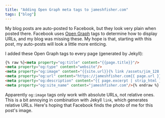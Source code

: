 ```yaml
---
title: "Adding Open Graph meta tags to jameshfisher.com"
tags: ["blog"]
---
```


My blog posts are auto-posted to Facebook,
but they look very plain when posted there.
Facebook uses [Open Graph](http://ogp.me/) tags
to determine how to display URLs,
and my blog was missing these.
My hope is that, starting with this post,
my auto-posts will look a little more enticing.

I added these Open Graph tags to every page (generated by Jekyll):

```html
{% raw %}<meta property="og:title" content="{{page.title}}"/>
<meta property="og:type" content="website"/>
<meta property="og:image" content="{{site.url}}{% link /assets/jim_128.png %}"/>
<meta property="og:url" content="https://jameshfisher.com{{ page.url }}"/>
<meta property="og:description" content="{{ page.excerpt | strip_html }}"/>
<meta property="og:site_name" content="jameshfisher.com"/>{% endraw %}
```

Apparently `og:image` tags only work with absolute URLs,
not relative ones.
This is a bit annoying in combination with Jekyll `link`,
which generates relative URLs.
Here's hoping that Facebook finds the photo of me for this post's image.
